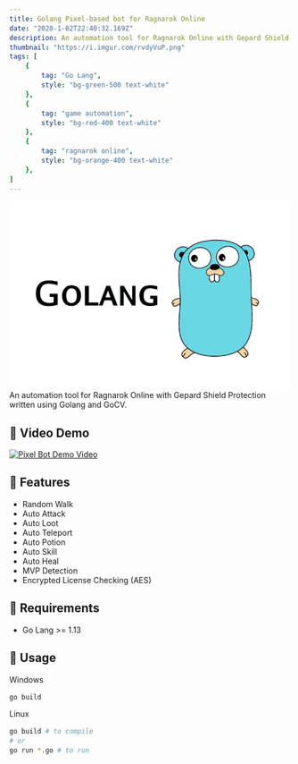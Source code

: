 ```yaml
---
title: Golang Pixel-based bot for Ragnarok Online
date: "2020-1-02T22:40:32.169Z"
description: An automation tool for Ragnarok Online with Gepard Shield Protection written using Golang and GoCV.
thumbnail: "https://i.imgur.com/rvdyVuP.png"
tags: [
    {
        tag: "Go Lang",
        style: "bg-green-500 text-white"
    },
    {
        tag: "game automation",
        style: "bg-red-400 text-white"
    },
    {
        tag: "ragnarok online",
        style: "bg-orange-400 text-white"
    },
]
---
```

![Bot Banner](./pixelbot_banner.png)
An automation tool for Ragnarok Online with Gepard Shield Protection written using Golang and GoCV.

## 🍰 Video Demo

[![Pixel Bot Demo Video](http://img.youtube.com/vi/cx92LeBfn1s/0.jpg)](http://www.youtube.com/watch?v=cx92LeBfn1s "Pixel Bot Demo Video")

## 🍯 Features

- Random Walk
- Auto Attack
- Auto Loot
- Auto Teleport
- Auto Potion
- Auto Skill
- Auto Heal
- MVP Detection
- Encrypted License Checking (AES)

## 🍠 Requirements

- Go Lang >= 1.13
  
## 🍻 Usage

Windows

```bash
go build
```

Linux
  
```bash
go build # to compile
# or
go run *.go # to run
```